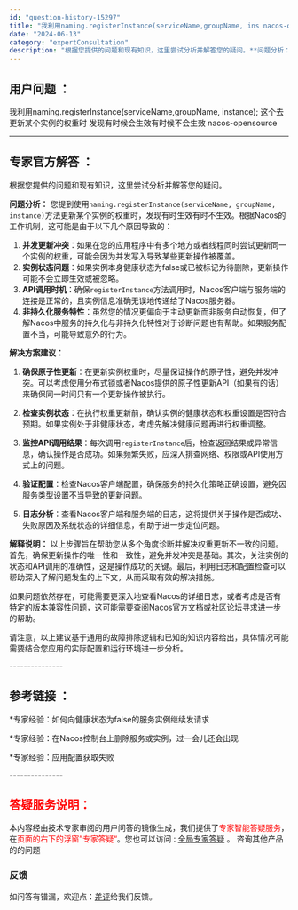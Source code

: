 ```yaml
---
id: "question-history-15297"
title: "我利用naming.registerInstance(serviceName,groupName, ins nacos-opensource"
date: "2024-06-13"
category: "expertConsultation"
description: "根据您提供的问题和现有知识，这里尝试分析并解答您的疑问。**问题分析：**您提到使用`naming.registerInstance(serviceName, groupName, instance)`方法更新某个实例的权重时，发现有时生效有时不生效。根据Nacos的工作机制，这可能是由于以下几个原"
---
```


## 用户问题 ： 
 我利用naming.registerInstance(serviceName,groupName, instance); 这个去更新某个实例的权重时 发现有时候会生效有时候不会生效 nacos-opensource 

---------------
## 专家官方解答 ：

根据您提供的问题和现有知识，这里尝试分析并解答您的疑问。

**问题分析：**
您提到使用`naming.registerInstance(serviceName, groupName, instance)`方法更新某个实例的权重时，发现有时生效有时不生效。根据Nacos的工作机制，这可能是由于以下几个原因导致的：

1. **并发更新冲突**：如果在您的应用程序中有多个地方或者线程同时尝试更新同一个实例的权重，可能会因为并发写入导致某些更新操作被覆盖。
2. **实例状态问题**：如果实例本身健康状态为false或已被标记为待删除，更新操作可能不会立即生效或被忽略。
3. **API调用时机**：确保`registerInstance`方法调用时，Nacos客户端与服务端的连接是正常的，且实例信息准确无误地传递给了Nacos服务器。
4. **非持久化服务特性**：虽然您的情况更偏向于主动更新而非服务自动恢复，但了解Nacos中服务的持久化与非持久化特性对于诊断问题也有帮助。如果服务配置不当，可能导致意外的行为。

**解决方案建议：**

1. **确保原子性更新**：在更新实例权重时，尽量保证操作的原子性，避免并发冲突。可以考虑使用分布式锁或者Nacos提供的原子性更新API（如果有的话）来确保同一时间只有一个更新操作被执行。
   
2. **检查实例状态**：在执行权重更新前，确认实例的健康状态和权重设置是否符合预期。如果实例处于非健康状态，考虑先解决健康问题再进行权重调整。

3. **监控API调用结果**：每次调用`registerInstance`后，检查返回结果或异常信息，确认操作是否成功。如果频繁失败，应深入排查网络、权限或API使用方式上的问题。

4. **验证配置**：检查Nacos客户端配置，确保服务的持久化策略正确设置，避免因服务类型设置不当导致的更新问题。

5. **日志分析**：查看Nacos客户端和服务端的日志，这将提供关于操作是否成功、失败原因及系统状态的详细信息，有助于进一步定位问题。

**解释说明：**
以上步骤旨在帮助您从多个角度诊断并解决权重更新不一致的问题。首先，确保更新操作的唯一性和一致性，避免并发冲突是基础。其次，关注实例的状态和API调用的准确性，这是操作成功的关键。最后，利用日志和配置检查可以帮助深入了解问题发生的上下文，从而采取有效的解决措施。

如果问题依然存在，可能需要更深入地查看Nacos的详细日志，或者考虑是否有特定的版本兼容性问题，这可能需要查阅Nacos官方文档或社区论坛寻求进一步的帮助。

请注意，以上建议基于通用的故障排除逻辑和已知的知识内容给出，具体情况可能需要结合您应用的实际配置和运行环境进一步分析。


<font color="#949494">---------------</font> 


## 参考链接 ：

*专家经验：如何向健康状态为false的服务实例继续发请求 
 
 *专家经验：在Nacos控制台上删除服务或实例，过一会儿还会出现 
 
 *专家经验：应用配置获取失败 


 <font color="#949494">---------------</font> 
 


## <font color="#FF0000">答疑服务说明：</font> 

本内容经由技术专家审阅的用户问答的镜像生成，我们提供了<font color="#FF0000">专家智能答疑服务</font>，在<font color="#FF0000">页面的右下的浮窗”专家答疑“</font>。您也可以访问 : [全局专家答疑](https://opensource.alibaba.com/chatBot) 。 咨询其他产品的的问题

### 反馈
如问答有错漏，欢迎点：[差评](https://ai.nacos.io/user/feedbackByEnhancerGradePOJOID?enhancerGradePOJOId=15312)给我们反馈。
